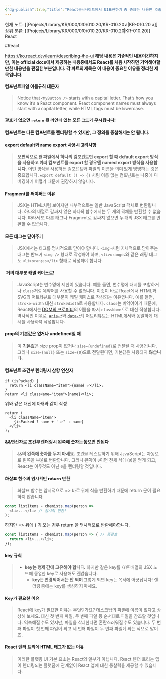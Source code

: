 ```yaml
---
{"dg-publish":true,"title":"React공식사이트에서 UI표현하기 중 중요한 내용만 추출","description":"React 공부시 공식사이트에서 학습하기 내용 중 기억할만한 부분을 임의로 정하여 기록해놓은 글입니다. 해당 파트마다 제목은 이 내용을 기억해야하는 이유나 특징등을 기술한 내용입니다.","permalink":"/projects/library/kr/000/010/010-20/kr-010-20-a/","dgPassFrontmatter":true,"noteIcon":"0","created":"2025-01-10T20:55:38.467+09:00","updated":"2025-01-10T21:14:45.076+09:00"}
---
```


현재 노트: [[Projects/Library/KR/000/010/010.20/KR-010.20 a\|KR-010.20 a]] 
상위 분류: [[Projects/Library/KR/000/010/010.20/KR-010.20\|KR-010.20]] React

#React


https://ko.react.dev/learn/describing-the-ui
**해당 내용은 기술적인 내용이긴하지만, 이는 official docs에서 제공하는 내용중에서도 React를 처음 시작하면 기억해야할만한 내용만을 편집한 부분입니다. 각 파트의 제목은 이 내용이 중요한 이유를 정리한 제목입니다.**



#### 컴포넌트파일 이름규칙 대문자
>Notice that `<MyButton />` starts with a capital letter. That’s how you know it’s a React component. React component names must always start with a capital letter, while HTML tags must be lowercase.

#### 괄호가 없으면 `return` 뒷 라인에 있는 모든 코드가 [무시됩니다](https://stackoverflow.com/questions/2846283/what-are-the-rules-for-javascripts-automatic-semicolon-insertion-asi)!
#### 컴포넌트는 다른 컴포넌트를 렌더링할 수 있지만, **그 정의를 중첩해서는 안 됩니다.**

#### export default와 name export 사용시 고려사항
>**보편적으로 한 파일에서 하나의 컴포넌트만 export 할 때 default export 방식을 사용하고 여러 컴포넌트를 export 할 경우엔 named export 방식을 사용합니다.** 어떤 방식을 사용하든 컴포넌트와 파일의 이름을 의미 있게 명명하는 것은 중요합니다. `export default () => {}` 처럼 이름 없는 컴포넌트는 나중에 디버깅하기 어렵기 때문에 권장하지 않습니다.

#### Fragment를 써야하는 이유
>JSX는 HTML처럼 보이지만 내부적으로는 일반 JavaScript 객체로 변환됩니다. 하나의 배열로 감싸지 않은 하나의 함수에서는 두 개의 객체를 반환할 수 없습니다. 따라서 또 다른 태그나 Fragment로 감싸지 않으면 두 개의 JSX 태그를 반환할 수 없습니다.


#### 모든 태그는 닫아주기
>JSX에서는 태그를 명시적으로 닫아야 합니다. `<img>`처럼 자체적으로 닫아주는 태그는 반드시 `<img />` 형태로 작성해야 하며, `<li>oranges`와 같은 래핑 태그도 `<li>oranges</li>` 형태로 작성해야 합니다.

####  ~~거의~~ 대부분 캐멀 케이스로!
>JavaScript는 변수명에 제한이 있습니다. 예를 들면, 변수명에 대시를 포함하거나 `class`처럼 예약어를 사용할 수 없습니다. 이것이 바로 React에서 HTML과 SVG의 어트리뷰트 대부분이 캐멀 케이스로 작성되는 이유입니다. 예를 들면, `stroke-width` 대신 `strokeWidth`로 사용합니다. `class`는 예약어이기 때문에, React에서는 [DOM의 프로퍼티](https://developer.mozilla.org/en-US/docs/Web/API/Element/className)의 이름을 따서 `className`으로 대신 작성합니다.
>역사적인 이유로, [`aria-*`](https://developer.mozilla.org/docs/Web/Accessibility/ARIA)와 [`data-*`](https://developer.mozilla.org/docs/Learn/HTML/Howto/Use_data_attributes)의 어트리뷰트는 HTML에서와 동일하게 대시를 사용하여 작성합니다.

#### prop의 기본값은 없거나 undefined일 때 
>이 [기본값](https://developer.mozilla.org/ko/docs/Web/JavaScript/Reference/Functions/Default_parameters)은 size prop이 없거나 `size={undefined}`로 전달될 때 사용됩니다. 그러나 `size={null}` 또는 `size={0}`으로 전달된다면, 기본값은 사용되지 **않습니다**.


#### 컴포넌트 조건부 렌더링시 삼항 연산자
```
if (isPacked) {
  return <li className="item">{name} ✅</li>;
}
return <li className="item">{name}</li>;
```

위와 같은 대신에 아래와 같이 작성

```
return (
  <li className="item">
    {isPacked ? name + ' ✅' : name}
  </li>
);
```


#### &&연산자로 조건부 렌더링시 왼쪽에 숫자는 놓으면 안된다
> **`&&`의 왼쪽에 숫자를 두지 마세요.**
> 조건을 테스트하기 위해 JavaScript는 자동으로 왼쪽을 부울로 변환합니다. 그러나 왼쪽이 `0`이면 전체 식이 (`0`)을 얻게 되고, React는 아무것도 아닌 `0`을 렌더링할 것입니다.


#### 화살표 함수의 암시적인 return 반환
>화살표 함수는 암시적으로 => 바로 뒤에 식을 반환하기 때문에 return 문이 필요하지 않습니다.
```js
const listItems = chemists.map(person =>
  <li>...</li> // 암시적 반환!
);
```
하지만 => 뒤에 { 가 오는 경우 return 을 명시적으로 반환해야합니다.
```js
const listItems = chemists.map(person => { // 중괄호
  return <li>...</li>;
});
```

#### key 규칙
> - **key는 형제 간에 고유해야 합니다.** 하지만 같은 key를 _다른_ 배열의 JSX 노드에 동일한 key로 사용해도 괜찮습니다.
>   - **key는 변경되어서는 안 되며** 그렇게 되면 key는 목적에 어긋납니다! 렌더링 중에는 key를 생성하지 마세요.


#### Key가 필요한 이유
> React에 key가 필요한 이유는 무엇인가요? 
데스크탑의 파일에 이름이 없다고 상상해 보세요. 대신 첫 번째 파일, 두 번째 파일 등 순서대로 파일을 참조할 것입니다. 익숙해질 수도 있지만, 파일을 삭제한다면 혼란스러워질 수도 있습니다. 두 번째 파일이 첫 번째 파일이 되고 세 번째 파일이 두 번째 파일이 되는 식으로 말이죠.


#### React 렌터 트리에 HTML 태그가 없는 이유
> 이러한 플랫폼 UI 기본 요소는 React의 일부가 아닙니다. React 렌더 트리는 앱이 렌더링되는 플랫폼에 관계없이 React 앱에 대한 통찰력을 제공할 수 있습니다.
